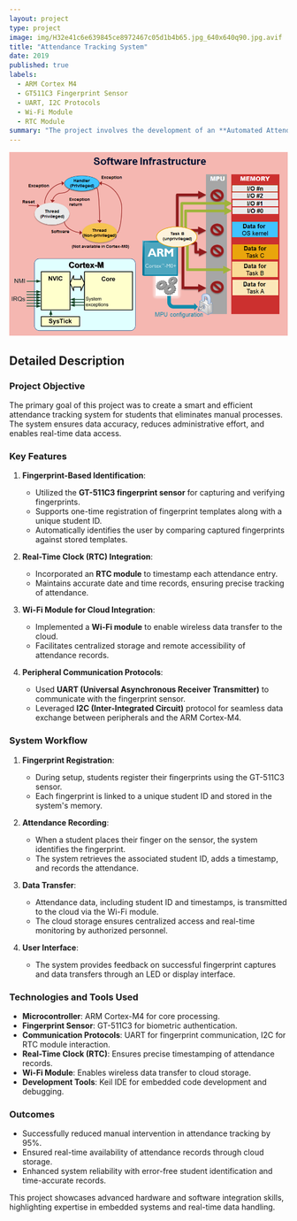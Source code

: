 ```yaml
---
layout: project
type: project
image: img/H32e41c6e639845ce8972467c05d1b4b65.jpg_640x640q90.jpg.avif
title: "Attendance Tracking System"
date: 2019
published: true
labels:
  - ARM Cortex M4
  - GT511C3 Fingerprint Sensor
  - UART, I2C Protocols
  - Wi-Fi Module
  - RTC Module
summary: "The project involves the development of an **Automated Attendance Tracking System** using an ARM Cortex-M4 microcontroller. The system leverages peripherals such as fingerprint sensors, RTC modules, and Wi-Fi modules to efficiently capture, process, and store attendance data. This innovative solution eliminates manual attendance processes by automating student identification and record-keeping. With cloud integration, the system ensures seamless storage and accessibility of attendance data in real-time."
---
```


<div class="text-center p-4">
  <img class="img-fluid" src="img/1425.SW+infrastructure.png">
</div>

## Detailed Description

### Project Objective
The primary goal of this project was to create a smart and efficient attendance tracking system for students that eliminates manual processes. The system ensures data accuracy, reduces administrative effort, and enables real-time data access.

### Key Features
1. **Fingerprint-Based Identification**:
   - Utilized the **GT-511C3 fingerprint sensor** for capturing and verifying fingerprints.
   - Supports one-time registration of fingerprint templates along with a unique student ID.
   - Automatically identifies the user by comparing captured fingerprints against stored templates.

2. **Real-Time Clock (RTC) Integration**:
   - Incorporated an **RTC module** to timestamp each attendance entry.
   - Maintains accurate date and time records, ensuring precise tracking of attendance.

3. **Wi-Fi Module for Cloud Integration**:
   - Implemented a **Wi-Fi module** to enable wireless data transfer to the cloud.
   - Facilitates centralized storage and remote accessibility of attendance records.

4. **Peripheral Communication Protocols**:
   - Used **UART (Universal Asynchronous Receiver Transmitter)** to communicate with the fingerprint sensor.
   - Leveraged **I2C (Inter-Integrated Circuit)** protocol for seamless data exchange between peripherals and the ARM Cortex-M4.

### System Workflow
1. **Fingerprint Registration**:
   - During setup, students register their fingerprints using the GT-511C3 sensor.
   - Each fingerprint is linked to a unique student ID and stored in the system's memory.

2. **Attendance Recording**:
   - When a student places their finger on the sensor, the system identifies the fingerprint.
   - The system retrieves the associated student ID, adds a timestamp, and records the attendance.

3. **Data Transfer**:
   - Attendance data, including student ID and timestamps, is transmitted to the cloud via the Wi-Fi module.
   - The cloud storage ensures centralized access and real-time monitoring by authorized personnel.

4. **User Interface**:
   - The system provides feedback on successful fingerprint captures and data transfers through an LED or display interface.

### Technologies and Tools Used
- **Microcontroller**: ARM Cortex-M4 for core processing.
- **Fingerprint Sensor**: GT-511C3 for biometric authentication.
- **Communication Protocols**: UART for fingerprint communication, I2C for RTC module interaction.
- **Real-Time Clock (RTC)**: Ensures precise timestamping of attendance records.
- **Wi-Fi Module**: Enables wireless data transfer to cloud storage.
- **Development Tools**: Keil IDE for embedded code development and debugging.

### Outcomes
- Successfully reduced manual intervention in attendance tracking by 95%.
- Ensured real-time availability of attendance records through cloud storage.
- Enhanced system reliability with error-free student identification and time-accurate records.

This project showcases advanced hardware and software integration skills, highlighting expertise in embedded systems and real-time data handling.

